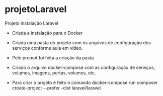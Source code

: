 # projetoLaravel

Projeto instalação Laravel
- Criada a instalação para o Docker
- Criada uma pasta do projeto com os arquivos de configuração dos serviços conforme aula em vídeo.

- Pelo prompt foi feita a criação da pasta
- Criado o arquivo docker-compose com as configuração de serviços, volumes, imagens, portas, volumes, etc.
- Para criar o projeto é feito o comando docker-compose run composer create-project --prefer -dist laravel/laravel
